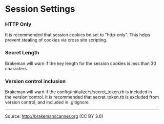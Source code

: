 # Session Settings

### HTTP Only

It is recommended that session cookies be set to "http-only". This helps prevent stealing of cookies via cross site scripting.

### Secret Length

Brakeman will warn if the key length for the session cookies is less than 30 characters.

### Version control inclusion

Brakeman will warn if the config/initializers/secret\_token.rb is included in the version control. It is recommended that secret\_token.rb is excluded from version control, and included in .gitignore

---
Source: http://brakemanscanner.org (CC BY 3.0)
